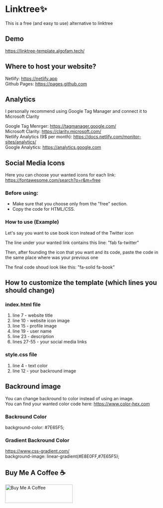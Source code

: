# Linktree:sparkles:
This is a free (and easy to use) alternative to linktree 

## Demo
https://linktree-template.algofam.tech/

## Where to host your website?
Netlify: https://netlify.app  
Github Pages: https://pages.github.com  

## Analytics 
I personally recommend using Google Tag Manager and connect it to Microsoft Clarity  

Google Tag Menrger: https://tagmanager.google.com/  
Microsoft Clarity: https://clarity.microsoft.com/  
Netlify Analytics (9$ per month): https://docs.netlify.com/monitor-sites/analytics/  
Google Analytics: https://analytics.google.com  

## Social Media Icons
Here you can choose your wanted icons for each link:  
https://fontawesome.com/search?o=r&m=free  

### Before using:
* Make sure that you choose only from the "free" section.  
* Copy the code for HTML/CSS.  

### How to use (Example)
Let's say you want to use book icon instead of the Twitter icon  

The line under your wanted link contains this line: "fab fa-twitter"  

Then, after founding the icon that you want and its code, 
paste the code in the same place where was your previous one  

The final code shoud look like this: "fa-solid fa-book"  

## How to customize the template (which lines you should change)

### index.html file
1. line 7 - website title  
2. line 10 - website icon image  
3. line 15 - profile image  
4. line 19 - user name  
5. line 23 - description  
6. lines 27-55 - your social media links  

### style.css file
1. line 4 - text color  
2. line 12 - your backround image  

## Backround image 
You can change backround to color instead of using an image.  
You can find your wanted color code here: https://www.color-hex.com  

### Backround Color
background-color: #7E65F5;  

### Gradient Backround Color
https://www.css-gradient.com/  
background-image: linear-gradient(#E8E0FF,#7E65F5);  

## Buy Me A Coffee :coffee:
<div class = "coffee">
 <a class = "link" href="https://www.buymeacoffee.com/alisa.algo" target="_blank">
  <img src="https://cdn.buymeacoffee.com/buttons/v2/default-yellow.png" alt="Buy Me A Coffee" 
       style="height: 60px !important;width: 217px !important;">
 </a>
 
